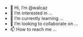 - 👋 Hi, I’m @walcaz
- 👀 I’m interested in ...
- 🌱 I’m currently learning ...
- 💞️ I’m looking to collaborate on ...
- 📫 How to reach me ...

<!---
walcaz/walcaz is a ✨ special ✨ repository because its `README.md` (this file) appears on your GitHub profile.
You can click the Preview link to take a look at your changes.
--->
